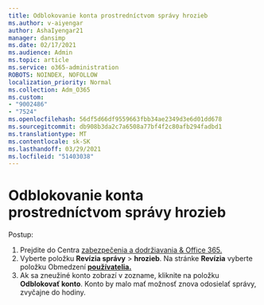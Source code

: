 ```yaml
---
title: Odblokovanie konta prostredníctvom správy hrozieb
ms.author: v-aiyengar
author: AshaIyengar21
manager: dansimp
ms.date: 02/17/2021
ms.audience: Admin
ms.topic: article
ms.service: o365-administration
ROBOTS: NOINDEX, NOFOLLOW
localization_priority: Normal
ms.collection: Adm_O365
ms.custom:
- "9002486"
- "7524"
ms.openlocfilehash: 56df5d66df9559663fbb34ae2349d3e6d01dd678
ms.sourcegitcommit: db908b3da2c7a6508a77bf4f2c80afb294fadbd1
ms.translationtype: MT
ms.contentlocale: sk-SK
ms.lasthandoff: 03/29/2021
ms.locfileid: "51403038"
---
```

# <a name="unblock-an-account-by-using-threat-management"></a>Odblokovanie konta prostredníctvom správy hrozieb

Postup: 

1. Prejdite do Centra [zabezpečenia a dodržiavania & Office 365.](https://go.microsoft.com/fwlink/p/?linkid=2077143)
1. Vyberte položku **Revízia správy**  >  **hrozieb**. Na stránke **Revízia** vyberte položku Obmedzení **[používatelia.](https://go.microsoft.com/fwlink/?linkid=2103514)**
1. Ak sa zneužiné konto zobrazí v zozname, kliknite na položku **Odblokovať konto**. Konto by malo mať možnosť znova odosielať správy, zvyčajne do hodiny.